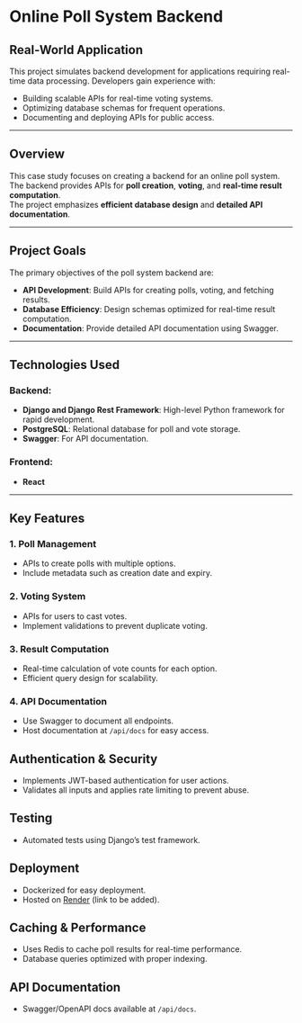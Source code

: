 # Online Poll System Backend

## Real-World Application

This project simulates backend development for applications requiring real-time data processing. Developers gain experience with:

- Building scalable APIs for real-time voting systems.
- Optimizing database schemas for frequent operations.
- Documenting and deploying APIs for public access.

---

## Overview

This case study focuses on creating a backend for an online poll system.  
The backend provides APIs for **poll creation**, **voting**, and **real-time result computation**.  
The project emphasizes **efficient database design** and **detailed API documentation**.

---

## Project Goals

The primary objectives of the poll system backend are:

- **API Development**: Build APIs for creating polls, voting, and fetching results.
- **Database Efficiency**: Design schemas optimized for real-time result computation.
- **Documentation**: Provide detailed API documentation using Swagger.

---

## Technologies Used
### Backend:

- **Django and Django Rest Framework**: High-level Python framework for rapid development.
- **PostgreSQL**: Relational database for poll and vote storage.
- **Swagger**: For API documentation.

### Frontend:
- **React**

---

## Key Features

### 1. Poll Management

- APIs to create polls with multiple options.
- Include metadata such as creation date and expiry.

### 2. Voting System

- APIs for users to cast votes.
- Implement validations to prevent duplicate voting.

### 3. Result Computation

- Real-time calculation of vote counts for each option.
- Efficient query design for scalability.

### 4. API Documentation

- Use Swagger to document all endpoints.
- Host documentation at `/api/docs` for easy access.

## Authentication & Security

- Implements JWT-based authentication for user actions.
- Validates all inputs and applies rate limiting to prevent abuse.

## Testing

- Automated tests using Django’s test framework.

## Deployment

- Dockerized for easy deployment.
- Hosted on [Render](https://render.com/) (link to be added).

## Caching & Performance

- Uses Redis to cache poll results for real-time performance.
- Database queries optimized with proper indexing.

## API Documentation

- Swagger/OpenAPI docs available at `/api/docs`.

